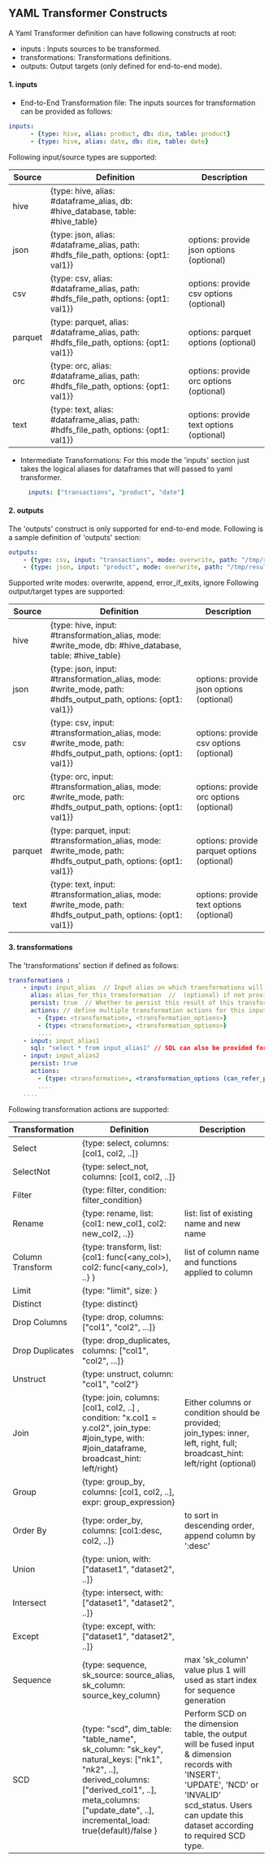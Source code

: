 ## YAML Transformer Constructs

A Yaml Transformer definition can have following constructs at root:
  - inputs : Inputs sources to be transformed.
  - transformations: Transformations definitions.
  - outputs: Output targets (only defined for end-to-end mode).

#### 1. inputs

- End-to-End Transformation file:
The inputs sources for transformation can be provided as follows:
 ```yaml
 inputs:
       - {type: hive, alias: product, db: dim, table: product}
       - {type: hive, alias: date, db: dim, table: date}
 ```
Following input/source types are supported:

Source | Definition | Description
-------|----------- |------------
hive   | {type: hive, alias: #dataframe_alias, db: #hive_database, table: #hive_table} |
json   | {type: json, alias: #dataframe_alias, path: #hdfs_file_path, options: {opt1: val1}} | options: provide json options (optional)
csv   | {type: csv, alias: #dataframe_alias, path: #hdfs_file_path, options: {opt1: val1}} | options: provide csv options (optional)
parquet   | {type: parquet, alias: #dataframe_alias, path: #hdfs_file_path, options: {opt1: val1}} | options: parquet options (optional)
orc   | {type: orc, alias: #dataframe_alias, path: #hdfs_file_path, options: {opt1: val1}} | options: provide orc options (optional)
text   | {type: text, alias: #dataframe_alias, path: #hdfs_file_path, options: {opt1: val1}} | options: provide text options (optional)

- Intermediate Transformations:
  For this mode the 'inputs' section just takes the logical aliases for dataframes that will passed to yaml transformer.
  ```yaml
    inputs: ["transactions", "product", "date"]
  ```

#### 2. outputs

 The 'outputs' construct is only supported for end-to-end mode. Following is a sample definition of 'outputs' section:
 ```yaml
 outputs:
     - {type: csv, input: "transactions", mode: overwrite, path: "/tmp/result.csv"}
     - {type: json, input: "product", mode: overwrite, path: "/tmp/result1.csv"}
 ```
 Supported write modes: overwrite, append, error_if_exits, ignore
 Following output/target types are supported:

 Source | Definition | Description
 -------|----------- |------------
 hive   | {type: hive, input: #transformation_alias, mode: #write_mode, db: #hive_database, table: #hive_table} |
 json   | {type: json, input: #transformation_alias, mode: #write_mode, path: #hdfs_output_path, options: {opt1: val1}} | options: provide json options (optional)
 csv   | {type: csv, input: #transformation_alias, mode: #write_mode, path: #hdfs_output_path, options: {opt1: val1}} | options: provide csv options (optional)
 orc   | {type: orc, input: #transformation_alias, mode: #write_mode, path: #hdfs_output_path, options: {opt1: val1}} | options: provide orc options (optional)
 parquet  | {type: parquet, input: #transformation_alias, mode: #write_mode, path: #hdfs_output_path, options: {opt1: val1}} | options: provide parquet options (optional)
 text   | {type: text, input: #transformation_alias, mode: #write_mode, path: #hdfs_output_path, options: {opt1: val1}} | options: provide text options (optional)


#### 3. transformations
The 'transformations' section if defined as follows:

```yaml
transformations :
    - input: input_alias  // Input alias on which transformations will performed. Can be from 'inputs' sections or previous transformation
      alias: alias_for_this_transformation  //  (optional) if not provided, input alias will be replaced with this transformation
      persist: true  // Whether to persist this result of this transformation (optional)
      actions: // define multiple transformation actions for this input
        - {type: <transformation>, <transformation_options>}
        - {type: <transformation>, <transformation_options>}
        ....
    - input: input_alias1
      sql: "select * from input_alias1" // SQL can also be provided for Simple transformations. Either 'sql' or 'actions' can be provided.
    - input: input_alias2
      persist: true
      actions:
        - {type: <transformation>, <transformation_options (can_refer_previous_transform: input_alias1)>}
        ....
    ....
```

Following transformation actions are supported:

Transformation | Definition | Description
---------------|------------|------------
Select | {type: select, columns: [col1, col2, ..]} |
SelectNot | {type: select_not, columns: [col1, col2, ..]} |
Filter | {type: filter, condition: filter_condition} |
Rename  | {type: rename, list: {col1: new_col1, col2: new_col2, ..}} | list: list of existing name and new name
Column Transform |{type: transform, list: {col1: func(<any_col>), col2: func(<any_col>), ..} }| list of column name and functions applied to column
Limit | {type: "limit", size: <int> } |
Distinct | {type: distinct} |
Drop Columns |  {type: drop, columns: ["col1", "col2", ...]} |
Drop Duplicates |  {type: drop_duplicates, columns: ["col1", "col2", ...]} |
Unstruct | {type: unstruct, column: "col1", "col2"} |
Join | {type: join, columns: [col1, col2, ..] , condition: "x.col1 = y.col2", join_type: #join_type, with: #join_dataframe, broadcast_hint: left/right} | Either columns or condition should be provided; join_types: inner, left, right, full; broadcast_hint: left/right (optional)
Group |{type: group_by, columns: [col1, col2, ..], expr: group_expression} |
Order By |{type: order_by, columns: [col1:desc, col2, ..]} | to sort in descending order, append column by ':desc'
Union | {type: union, with: ["dataset1", "dataset2", ..]} |
Intersect | {type: intersect, with: ["dataset1", "dataset2", ..]} |
Except | {type: except, with: ["dataset1", "dataset2", ..]} |
Sequence | {type: sequence, sk_source: source_alias, sk_column: source_key_column} | max 'sk_column' value plus 1 will used as start index for sequence generation
SCD | {type: "scd", dim_table: "table_name", sk_column: "sk_key", natural_keys: ["nk1", "nk2", ..], derived_columns: ["derived_col1", ..], meta_columns: ["update_date", ..], incremental_load: true(default)/false } | Perform SCD on the dimension table, the output will be fused input & dimension records with 'INSERT', 'UPDATE', 'NCD' or 'INVALID' scd_status. Users can update this dataset according to required SCD type.

